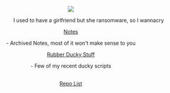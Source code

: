 <html>
<head>
  <meta charset="utf-8">
  <meta name="viewport" content="width=device-width, initial-scale=1.0">

  <link href="https://maxcdn.bootstrapcdn.com/font-awesome/4.7.0/css/font-awesome.min.css" rel="stylesheet" integrity="sha384-wvfXpqpZZVQGK6TAh5PVlGOfQNHSoD2xbE+QkPxCAFlNEevoEH3Sl0sibVcOQVnN" crossorigin="anonymous">
  <link rel="stylesheet" type="text/css" href="stylesheet.css">
  <link rel="stylesheet" type="text/css" href="responsive.css">
  <link rel="shortcut icon" href="favicon.ico" >

<style>
div.a {
  text-align: center;
}

div.b {
  text-align: left;
}

div.c {
  text-align: right;
} 

div.d {
  text-align: justify;
} 
</style>  
</head>
<body>
    <header>
      <div class="container">
        <div class="header-left">
          <img class="logo" src="https://avatars.githubusercontent.com/u/59506742?s=400&u=a5cf8db47dc51928ff5d736f391201f90ba7c75c&v=4">
        </div>
        <div class="header-right">
          <p style="text-align:right">I used to have a girlfriend but she ransomware, so I wannacry</p>
        </div>
        <span class="fa fa-bars menu-icon"></span>
        <div class="header-right">
          <a href="/notebook/index.html">Notes</a><p>    - Archived Notes, most of it won't make sense to you</p>
          <a href="https://github.com/AchocolatechipPancake/DuckyWin10">Rubber Ducky Stuff</a><p>    - Few of my recent ducky scripts </p><br>
          <a href="https://github.com/AchocolatechipPancake">Repo List</a>
        </div>
      </div>
    </header>

